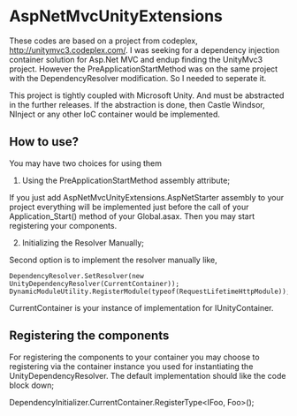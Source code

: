 AspNetMvcUnityExtensions
========================

These codes are based on a project from codeplex, http://unitymvc3.codeplex.com/. I was seeking for a dependency injection container solution for Asp.Net MVC and endup finding the UnityMvc3 project. However the PreApplicationStartMethod was on the same project with the DependencyResolver modification. So I needed to seperate it. 

This project is tightly coupled with Microsoft Unity. And must be abstracted in the further releases. If the abstraction is done, then Castle Windsor, NInject or any other IoC container would be implemented.

How to use?
-------------

You may have two choices for using them

1. Using the PreApplicationStartMethod assembly attribute;

If you just add AspNetMvcUnityExtensions.AspNetStarter assembly to your project everything will be implemented just before the call of your Application_Start() method of your Global.asax. Then you may start registering your components.

2. Initializing the Resolver Manually;

Second option is to implement the resolver manually like,

    DependencyResolver.SetResolver(new UnityDependencyResolver(CurrentContainer));
    DynamicModuleUtility.RegisterModule(typeof(RequestLifetimeHttpModule));

CurrentContainer is your instance of implementation for IUnityContainer. 

Registering the components
---------------------------

For registering the components to your container you may choose to registering via the container instance you used for instantiating the UnityDependencyResolver. The default implementation should like the code block down;

  DependencyInitializer.CurrentContainer.RegisterType<IFoo, Foo>();

